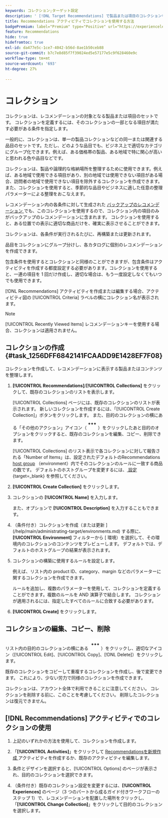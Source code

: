 ```yaml
---
keywords: コレクション;ターゲット設定
description: ' [!DNL Target Recommendations] で製品または項目のコレクションを使用する方法を説明します。'
title: Recommendations アクティビティでコレクションを使用する方法
badgePremium: label="Premium" type="Positive" url="https://experienceleague.adobe.com/docs/target/using/introduction/intro.html?lang=ja#premium newtab=true" tooltip="Target Premium に含まれる機能を確認してください。"
feature: Recommendations
hide: true
hidefromtoc: true
exl-id: da477e5c-1ce7-4042-b56d-8ae1b50ceb88
source-git-commit: b7c7e8d85f7f39024ed5e57177e5c9f628460e9c
workflow-type: tm+mt
source-wordcount: '693'
ht-degree: 27%

---
```


# コレクション

コレクションは、レコメンデーションの対象となる製品または項目のセットです。 コレクションを定義するには、そのコレクションの一部となる項目が満たす必要がある条件を指定します。

一般的に、コレクションは、単一の製品コレクションなどの同一または関連する品目のセットです。ただし、どのような品目でも、ビジネス上で適切なカテゴリにグループ化できます。例えば、ある価格帯の製品、ある地域で特に関心が高いと思われる色や品目などです。

コレクションは、製品や論理的な格納場所を整理するために使用できます。例えば、ある地域で使用できる項目があり、別の地域では使用できない項目がある場合、訪問者の地域で使用できない項目を除外するコレクションを作成できます。 また、コレクションを使用すると、季節的な品目やビジネスに適した任意の整理パラメーターによる整理をおこなえます。

レコメンデーション内の各条件に対して生成された [ バックアップのレコメンデーション ](/help/main/c-recommendations/c-algorithms/backup-recs.md) でも、このコレクションを使用するので、コレクション内の項目のみがバックアップのレコメンデーションに含まれます。 コレクションを使用すると、ある位置での表示に適切な商品だけを、確実に表示させることができます。

コレクションは、各条件が実行されるたびに、再構築または更新されます。

品目をコレクションにグループ分けし、各カタログに個別のレコメンデーションを作成できます。

包含条件を使用するとコレクションと同様のことができますが、包含条件はアクティビティを作成する都度設定する必要があります。コレクションを使用すると、一連の項目を 1 回だけ作成し、適切な場合は、もう一度設定しなくてもいつでも使用できます。

[!DNL Recommendations] アクティビティを作成または編集する場合、アクティビティ図の [!UICONTROL Criteria] ラベルの横にコレクション名が表示されます。

>[!NOTE]
>
>[!UICONTROL Recently Viewed Items] レコメンデーションキーを使用する場合、コレクションは適用されません。

## コレクションの作成 {#task_1256DFF6842141FCAADD9E1428EF7F08}

コレクションを作成して、レコメンデーションに表示する製品またはコンテンツを整理します。

1. **[!UICONTROL Recommendations]**/**[!UICONTROL Collections]** をクリックして、既存のコレクションのリストを表示します。

   [!UICONTROL Collections] ページには、既存のコレクションのリストが表示されます。 新しいコレクションを作成するには、「[!UICONTROL Create Collection]」ボタンをクリックします。 また、目的のコレクションの横にある「その他のアクション」アイコン（![ その他のアクション」アイコン ](/help/main/assets/icons/MoreSmallList.svg)）をクリックしたあと目的のオプションをクリックすると、既存のコレクションを編集、コピー、削除できます。

   [!UICONTROL Collections] のリスト表示で各コレクションに対して報告される「Number of Items」は、設定されたデフォルトのRecommendations [host group](/help/main/administrating-target/hosts.md) （environment）内でそのコレクションのルールに一致する商品の数です。 デフォルトのホストグループを変更するには、[ 設定 ](https://experienceleague.adobe.com/docs/target-dev/developer/recommendations.html){target=_blank} を参照してください。

1. **[!UICONTROL Create Collection]** をクリックします。

1. コレクションの **[!UICONTROL Name]** を入力します。

   また、オプションで **[!UICONTROL Description]** を入力することもできます。

1. （条件付き）コレクションを作成（または更新 ](/help/main/administrating-target/environments.md) する際に、**[!UICONTROL Environment]** フィルターから [ 環境）を選択して、その環境内のコレクションのコンテンツをプレビューします。 デフォルトでは、デフォルトのホストグループの結果が表示されます。

1. コレクションの構築に使用するルールを設定します。

   例えば、リスト内の product ID、category、margin などのパラメーターに関するコレクションを作成できます。

   ルールを追加し、複数のパラメーターを使用して、コレクションを定義することができます。複数のルールを AND 演算子で結合します。 コレクションが適用されるには、指定したすべてのルールに合致する必要があります。

1. **[!UICONTROL Create]** をクリックします。

<!-- ## Create a collection using [!UICONTROL Advanced Search]

You can also create collections using [!UICONTROL Advanced Search] on the [Catalog Search](/help/main/c-recommendations/c-products/catalog-search.md#save-as) page ([!UICONTROL Recommendations] > [!UICONTROL Catalog Search] > [!UICONTROL Advanced Search]). 

![Save as dialog](/help/main/c-recommendations/c-products/assets/save-as.png)

After creating a search using "id > contains," for example, you can then click [!UICONTROL Save As] > [!UICONTROL Collection].

>[!IMPORTANT]
>
>The [!UICONTROL Advanced Search] functionality is case-insensitive; however, products returned at the time of delivery are based on case-sensitive search. This mismatch might lead to confusion. Ensure that you consider case-sensitivity when you create collections based on results using the [!UICONTROL Advanced Search] functionality. For example, if you perform a search for "Holiday," that initial search lists results containing "Holiday" and "holiday." If you then create a catalog with the intent to return products containing "holiday," only products containing "holiday" are returned. Products containing "Holiday" are not returned. -->

## コレクションの編集、コピー、削除

リスト内の目的のコレクションの横にある ![ その他のアクション アイコン ](/help/main/assets/icons/MoreSmallList.svg)）をクリックし、適切なアイコン（[!UICONTROL Edit]、[!UICONTROL Copy]、[!DNL Delete]）をクリックします。

既存のコレクションをコピーして重複するコレクションを作成し、後で変更できます。 これにより、少ない労力で同様のコレクションを作成できます。

コレクションは、アカウント全体で利用できることに注意してください。 コレクションを削除する前に、このことを考慮してください。 削除したコレクションは復元できません。

## [!DNL Recommendations] アクティビティでのコレクションの使用

1. 上記のいずれかの方法を使用して、コレクションを作成します。

1. 「**[!UICONTROL Activities]**」をクリックして [Recommendationsを新規作成 ](/help/main/c-recommendations/t-create-recs-activity/create-recs-activity.md) アクティビティを作成するか、既存のアクティビティを編集します。

1. 条件とデザインを選択すると、[!UICONTROL Options] のページが表示され、目的のコレクションを選択できます。

1. （条件付き）既存のコレクション設定を変更するには、**[!UICONTROL Experiences]** のページ（3 つのパートから成るガイド付きワークフローのステップ 1）で、レコメンデーションを配置した場所をクリックし、「**[!UICONTROL Change Collection]**」をクリックして目的のコレクションを選択します。
